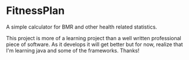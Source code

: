 # FitnessPlan
A simple calculator for BMR and other health related statistics.

This project is more of a learning project than a well written professional piece of software. As it develops it will get better but for now, realize that I'm learning java and some of the frameworks. 
Thanks!
